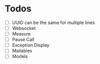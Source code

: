 # Todos
- [ ] UUID can be the same for multiple lines
- [ ] Websocket
- [ ] Measure
- [ ] Pause Call
- [ ] Exception Display
- [ ] Mailables
- [ ] Models

